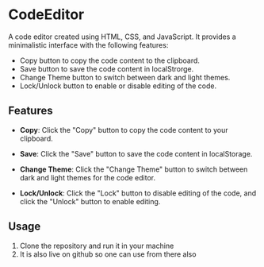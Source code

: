 # CodeEditor

A code editor created using HTML, CSS, and JavaScript. It provides a minimalistic interface with the following features:

- Copy button to copy the code content to the clipboard.
- Save button to save the code content in localStrorge.
- Change Theme button to switch between dark and light themes.
- Lock/Unlock button to enable or disable editing of the code.


## Features

- **Copy**: Click the "Copy" button to copy the code content to your clipboard.

- **Save**: Click the "Save" button to save the code content in localStorage.

- **Change Theme**: Click the "Change Theme" button to switch between dark and light themes for the code editor.

- **Lock/Unlock**: Click the "Lock" button to disable editing of the code, and click the "Unlock" button to enable editing.

## Usage

1. Clone the repository and run it in your machine
2. It is also live on github so one can use from there also
